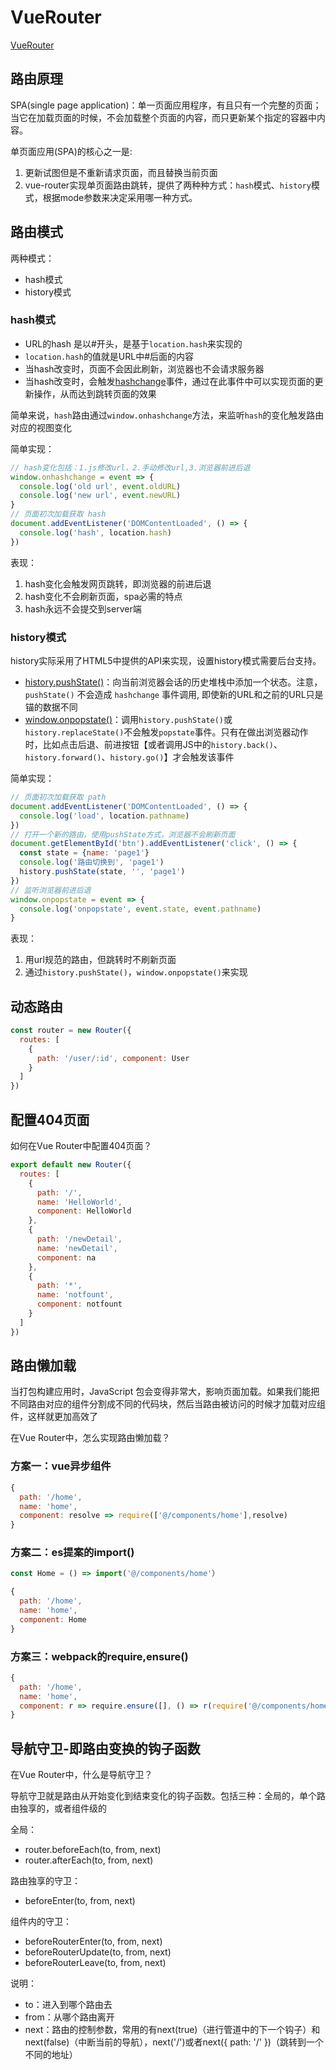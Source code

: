
# VueRouter

[VueRouter](https://router.vuejs.org/zh/)

## 路由原理

SPA(single page application)：单一页面应用程序，有且只有一个完整的页面；当它在加载页面的时候，不会加载整个页面的内容，而只更新某个指定的容器中内容。

单页面应用(SPA)的核心之一是:

1. 更新试图但是不重新请求页面，而且替换当前页面
2. vue-router实现单页面路由跳转，提供了两种种方式：`hash`模式、`history`模式，根据mode参数来决定采用哪一种方式。

## 路由模式

两种模式：

- hash模式
- history模式

### hash模式

- URL的hash 是以#开头，是基于`location.hash`来实现的
- `location.hash`的值就是URL中#后面的内容
- 当hash改变时，页面不会因此刷新，浏览器也不会请求服务器
- 当hash改变时，会触发[hashchange](https://developer.mozilla.org/zh-CN/docs/Web/API/Window/hashchange_event)事件，通过在此事件中可以实现页面的更新操作，从而达到跳转页面的效果

简单来说，`hash`路由通过`window.onhashchange`方法，来监听`hash`的变化触发路由对应的视图变化

简单实现：

```js
// hash变化包括：1.js修改url，2.手动修改url,3.浏览器前进后退
window.onhashchange = event => {
  console.log('old url', event.oldURL)
  console.log('new url', event.newURL)
}
// 页面初次加载获取 hash
document.addEventListener('DOMContentLoaded', () => {
  console.log('hash', location.hash)
})
```

表现：

1. hash变化会触发网页跳转，即浏览器的前进后退
2. hash变化不会刷新页面，spa必需的特点
3. hash永远不会提交到server端

### history模式

history实际采用了HTML5中提供的API来实现，设置history模式需要后台支持。

- [history.pushState()](https://developer.mozilla.org/zh-CN/docs/Web/API/History/pushState)：向当前浏览器会话的历史堆栈中添加一个状态。注意，`pushState()` 不会造成 `hashchange` 事件调用, 即使新的URL和之前的URL只是锚的数据不同
- [window.onpopstate()](https://developer.mozilla.org/zh-CN/docs/Web/API/Window/onpopstate)：调用`history.pushState()`或`history.replaceState()`不会触发`popstate`事件。只有在做出浏览器动作时，比如点击后退、前进按钮【或者调用JS中的`history.back()`、`history.forward()`、`history.go()`】才会触发该事件

简单实现：

```js
// 页面初次加载获取 path
document.addEventListener('DOMContentLoaded', () => {
  console.log('load', location.pathname)
})
// 打开一个新的路由，使用pushState方式，浏览器不会刷新页面
document.getElementById('btn').addEventListener('click', () => {
  const state = {name: 'page1'}
  console.log('路由切换到', 'page1')
  history.pushState(state, '', 'page1')
})
// 监听浏览器前进后退
window.onpopstate = event => {
  console.log('onpopstate', event.state, event.pathname)
}
```

表现：

1. 用url规范的路由，但跳转时不刷新页面
2. 通过`history.pushState()`，`window.onpopstate()`来实现

## 动态路由

```js
const router = new Router({
  routes: [
    {
      path: '/user/:id', component: User
    }
  ]
})
```

## 配置404页面

如何在Vue Router中配置404页面？

```js
export default new Router({
  routes: [
    {
      path: '/',
      name: 'HelloWorld',
      component: HelloWorld
    },
    {
      path: '/newDetail',
      name: 'newDetail',
      component: na
    },
    {
      path: '*',
      name: 'notfount',
      component: notfount
    }
  ]
})
```

## 路由懒加载

当打包构建应用时，JavaScript 包会变得非常大，影响页面加载。如果我们能把不同路由对应的组件分割成不同的代码块，然后当路由被访问的时候才加载对应组件，这样就更加高效了

在Vue Router中，怎么实现路由懒加载？

### 方案一：vue异步组件

```js
{
  path: '/home',
  name: 'home',
  component: resolve => require(['@/components/home'],resolve)
}
```

### 方案二：es提案的import()

```js
const Home = () => import('@/components/home'）

{
  path: '/home',
  name: 'home',
  component: Home
}
```

### 方案三：webpack的require,ensure()

```js
{
  path: '/home',
  name: 'home',
  component: r => require.ensure([], () => r(require('@/components/home')), 'demo')
}
```

## 导航守卫-即路由变换的钩子函数

在Vue Router中，什么是导航守卫？

导航守卫就是路由从开始变化到结束变化的钩子函数。包括三种：全局的，单个路由独享的，或者组件级的

全局：

- router.beforeEach(to, from, next)
- router.afterEach(to, from, next)

路由独享的守卫：

- beforeEnter(to, from, next)

组件内的守卫：

- beforeRouterEnter(to, from, next)
- beforeRouterUpdate(to, from, next)
- beforeRouterLeave(to, from, next)


说明：

- to：进入到哪个路由去
- from：从哪个路由离开
- next：路由的控制参数，常用的有next(true)（进行管道中的下一个钩子）和next(false)（中断当前的导航），next('/')或者next({ path: '/' })（跳转到一个不同的地址）